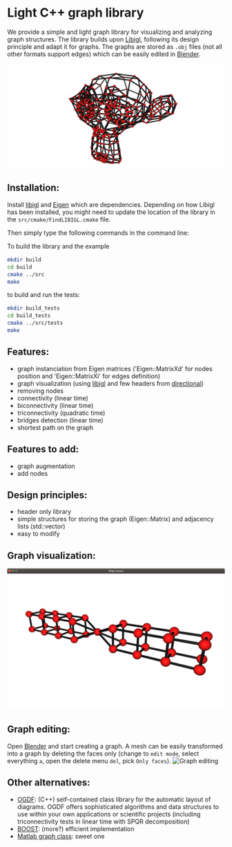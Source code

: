 # Light C++ graph library

We provide a simple and light graph library for visualizing and analyzing graph structures. The library builds upon [Libigl](https://github.com/libigl/libigl), following its design principle and adapt it for graphs. The graphs are stored as `.obj` files (not all other formats support edges) which can be easily edited in [Blender](https://www.blender.org/). 

![Graph visualization](./images/graph_library.png "light C++ graph library")

## Installation:
Install [libigl](https://github.com/libigl/libigl) and [Eigen](https://eigen.tuxfamily.org/) which are dependencies. Depending on how Libigl has been installed, you might need to update the location of the library in the `src/cmake/FindLIBIGL.cmake` file.

Then simply type the following commands in the command line:

To build the library and the example
```bash
mkdir build
cd build
cmake ../src
make
```

to build and run the tests:
```bash
mkdir build_tests
cd build_tests
cmake ../src/tests
make
```

## Features:
* graph instanciation from Eigen matrices ('Eigen::MatrixXd' for nodes position and 'Eigen::MatrixXi' for edges definition)
* graph visualization (using [libigl](https://github.com/libigl/libigl) and few headers from [directional](https://github.com/avaxman/Directional))
* removing nodes
* connectivity (linear time)
* biconnectivity (linear time)
* triconnectivity (quadratic time)
* bridges detection (linear time)
* shortest path on the graph

## Features to add:
* graph augmentation
* add nodes

## Design principles:
* header only library
* simple structures for storing the graph (Eigen::Matrix) and adjacency lists (std::vector)
* easy to modify

## Graph visualization:
![Graph visualization](./images/graph_libigl_viewer.png "Graph visualization with libigl")

## Graph editing:
Open [Blender](https://www.blender.org/) and start creating a graph. A mesh can be easily transformed into a graph by deleting the faces only (change to `edit mode`, select everything `a`, open the delete menu `del`, pick `Only faces`). 
![Graph editing](./graph_editing_blender.png "Graph editing with blender")

## Other alternatives:
* [OGDF](http://www.ogdf.net): (C++) self-contained class library for the automatic layout of diagrams. OGDF offers sophisticated algorithms and data structures to use within your own applications or scientific projects (including triconnectivity tests in linear time with SPQR decomposition)
* [BOOST](https://www.boost.org/doc/libs/1_70_0/libs/graph/doc/index.html): (more?) efficient implementation
* [Matlab graph class](https://www.mathworks.com/help/matlab/graph-and-network-algorithms.html): sweet one

